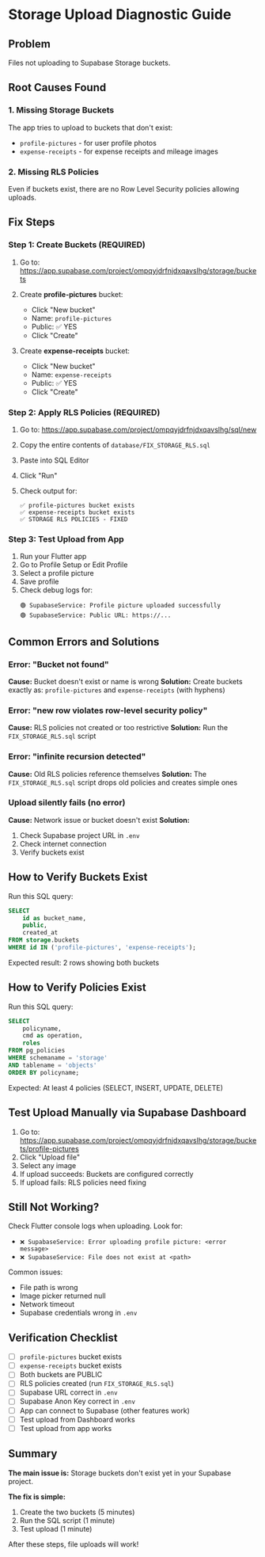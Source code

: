 # Storage Upload Diagnostic Guide

## Problem
Files not uploading to Supabase Storage buckets.

## Root Causes Found

### 1. Missing Storage Buckets
The app tries to upload to buckets that don't exist:
- `profile-pictures` - for user profile photos
- `expense-receipts` - for expense receipts and mileage images

### 2. Missing RLS Policies
Even if buckets exist, there are no Row Level Security policies allowing uploads.

## Fix Steps

### Step 1: Create Buckets (REQUIRED)

1. Go to: https://app.supabase.com/project/ompqyjdrfnjdxqavslhg/storage/buckets

2. Create **profile-pictures** bucket:
   - Click "New bucket"
   - Name: `profile-pictures`
   - Public: ✅ YES
   - Click "Create"

3. Create **expense-receipts** bucket:
   - Click "New bucket"
   - Name: `expense-receipts`
   - Public: ✅ YES
   - Click "Create"

### Step 2: Apply RLS Policies (REQUIRED)

1. Go to: https://app.supabase.com/project/ompqyjdrfnjdxqavslhg/sql/new

2. Copy the entire contents of `database/FIX_STORAGE_RLS.sql`

3. Paste into SQL Editor

4. Click "Run"

5. Check output for:
   ```
   ✅ profile-pictures bucket exists
   ✅ expense-receipts bucket exists
   ✅ STORAGE RLS POLICIES - FIXED
   ```

### Step 3: Test Upload from App

1. Run your Flutter app
2. Go to Profile Setup or Edit Profile
3. Select a profile picture
4. Save profile
5. Check debug logs for:
   ```
   🟢 SupabaseService: Profile picture uploaded successfully
   🟢 SupabaseService: Public URL: https://...
   ```

## Common Errors and Solutions

### Error: "Bucket not found"
**Cause:** Bucket doesn't exist or name is wrong
**Solution:** Create buckets exactly as: `profile-pictures` and `expense-receipts` (with hyphens)

### Error: "new row violates row-level security policy"
**Cause:** RLS policies not created or too restrictive
**Solution:** Run the `FIX_STORAGE_RLS.sql` script

### Error: "infinite recursion detected"
**Cause:** Old RLS policies reference themselves
**Solution:** The `FIX_STORAGE_RLS.sql` script drops old policies and creates simple ones

### Upload silently fails (no error)
**Cause:** Network issue or bucket doesn't exist
**Solution:**
1. Check Supabase project URL in `.env`
2. Check internet connection
3. Verify buckets exist

## How to Verify Buckets Exist

Run this SQL query:
```sql
SELECT
    id as bucket_name,
    public,
    created_at
FROM storage.buckets
WHERE id IN ('profile-pictures', 'expense-receipts');
```

Expected result: 2 rows showing both buckets

## How to Verify Policies Exist

Run this SQL query:
```sql
SELECT
    policyname,
    cmd as operation,
    roles
FROM pg_policies
WHERE schemaname = 'storage'
AND tablename = 'objects'
ORDER BY policyname;
```

Expected: At least 4 policies (SELECT, INSERT, UPDATE, DELETE)

## Test Upload Manually via Supabase Dashboard

1. Go to: https://app.supabase.com/project/ompqyjdrfnjdxqavslhg/storage/buckets/profile-pictures
2. Click "Upload file"
3. Select any image
4. If upload succeeds: Buckets are configured correctly
5. If upload fails: RLS policies need fixing

## Still Not Working?

Check Flutter console logs when uploading. Look for:
- `❌ SupabaseService: Error uploading profile picture: <error message>`
- `❌ SupabaseService: File does not exist at <path>`

Common issues:
- File path is wrong
- Image picker returned null
- Network timeout
- Supabase credentials wrong in `.env`

## Verification Checklist

- [ ] `profile-pictures` bucket exists
- [ ] `expense-receipts` bucket exists
- [ ] Both buckets are PUBLIC
- [ ] RLS policies created (run `FIX_STORAGE_RLS.sql`)
- [ ] Supabase URL correct in `.env`
- [ ] Supabase Anon Key correct in `.env`
- [ ] App can connect to Supabase (other features work)
- [ ] Test upload from Dashboard works
- [ ] Test upload from app works

## Summary

**The main issue is:** Storage buckets don't exist yet in your Supabase project.

**The fix is simple:**
1. Create the two buckets (5 minutes)
2. Run the SQL script (1 minute)
3. Test upload (1 minute)

After these steps, file uploads will work!

